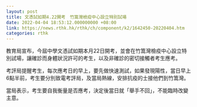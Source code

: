 ```yaml
---
layout: post
title: 文憑試如期4.22開考　竹篙灣檢疫中心設立特別試場
date: 2022-04-04 18:53:12.000000000 +08:00
link: https://news.rthk.hk/rthk/ch/component/k2/1642450-20220404.htm
categories: rthk
---
```


教育局宣布，今屆中學文憑試如期本月22日開考，並會在竹篙灣檢疫中心設立特別試場，讓確診而身體狀況許可的考生，以及非確診的密切接觸者考生應考。

考評局提醒考生，每次應考日的早上，要先做快速測試，如果發現陽性，當日早上6點半前，考生要分別致電考評局，及當局熱線，安排抗疫的士接他們到竹篙灣。

當局表示，考生要自我衡量是否應考，決定後當日就「舉手不回」，不能臨時改變主意。

